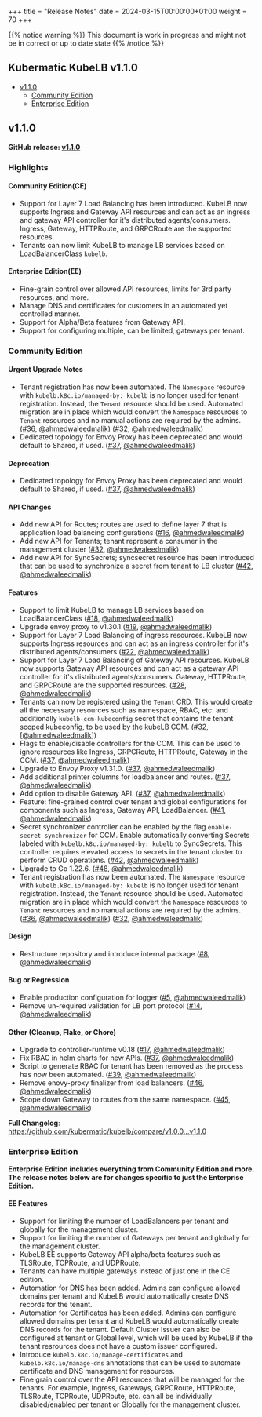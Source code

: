 +++
title = "Release Notes"
date = 2024-03-15T00:00:00+01:00
weight = 70
+++

{{% notice warning %}}
This document is work in progress and might not be in correct or up to date state
{{% /notice %}}

## Kubermatic KubeLB v1.1.0

- [v1.1.0](#v110)
  - [Community Edition](#community-edition)
  - [Enterprise Edition](#enterprise-edition)

## v1.1.0

**GitHub release: [v1.1.0](https://github.com/kubermatic/kubelb/releases/tag/v1.1.0)**

### Highlights

#### Community Edition(CE)

- Support for Layer 7 Load Balancing has been introduced. KubeLB now supports Ingress and Gateway API resources and can act as an ingress and gateway API controller for it's distributed agents/consumers. Ingress, Gateway, HTTPRoute, and GRPCRoute are the supported resources.
- Tenants can now limit KubeLB to manage LB services based on LoadBalancerClass `kubelb`.

#### Enterprise Edition(EE)

- Fine-grain control over allowed API resources, limits for 3rd party resources, and more.
- Manage DNS and certificates for customers in an automated yet controlled manner.
- Support for Alpha/Beta features from Gateway API.
- Support for configuring multiple, can be limited, gateways per tenant.

### Community Edition

#### Urgent Upgrade Notes

- Tenant registration has now been automated. The `Namespace` resource with `kubelb.k8c.io/managed-by: kubelb` is no longer used for tenant registration. Instead, the `Tenant` resource should be used. Automated migration are in place which would convert the `Namespace` resources to `Tenant` resources and no manual actions are required by the admins. ([#36](https://github.com/kubermatic/kubelb/pull/36), [@ahmedwaleedmalik](https://github.com/ahmedwaleedmalik)) ([#32](https://github.com/kubermatic/kubelb/pull/32), [@ahmedwaleedmalik](https://github.com/ahmedwaleedmalik))
- Dedicated topology for Envoy Proxy has been deprecated and would default to Shared, if used. ([#37](https://github.com/kubermatic/kubelb/pull/37), [@ahmedwaleedmalik](https://github.com/ahmedwaleedmalik))

#### Deprecation

- Dedicated topology for Envoy Proxy has been deprecated and would default to Shared, if used. ([#37](https://github.com/kubermatic/kubelb/pull/37), [@ahmedwaleedmalik](https://github.com/ahmedwaleedmalik))

#### API Changes

- Add new API for Routes; routes are used to define layer 7 that is application load balancing configurations ([#16](https://github.com/kubermatic/kubelb/pull/16), [@ahmedwaleedmalik](https://github.com/ahmedwaleedmalik))
- Add new API for Tenants; tenant represent a consumer in the management cluster ([#32](https://github.com/kubermatic/kubelb/pull/32), [@ahmedwaleedmalik](https://github.com/ahmedwaleedmalik))
- Add new API for SyncSecrets; syncsecret resource has been introduced that can be used to synchronize a secret from tenant to LB cluster ([#42](https://github.com/kubermatic/kubelb/pull/42), [@ahmedwaleedmalik](https://github.com/ahmedwaleedmalik))

#### Features

- Support to limit KubeLB to manage LB services based on LoadBalancerClass ([#18](https://github.com/kubermatic/kubelb/pull/18), [@ahmedwaleedmalik](https://github.com/ahmedwaleedmalik))
- Upgrade envoy proxy to v1.30.1 ([#19](https://github.com/kubermatic/kubelb/pull/19), [@ahmedwaleedmalik](https://github.com/ahmedwaleedmalik))
- Support for Layer 7 Load Balancing of ingress resources. KubeLB now supports Ingress resources and can act as an ingress controller for it's distributed agents/consumers ([#22](https://github.com/kubermatic/kubelb/pull/22), [@ahmedwaleedmalik](https://github.com/ahmedwaleedmalik))
- Support for Layer 7 Load Balancing of Gateway API resources. KubeLB now supports Gateway API resources and can act as a gateway API controller for it's distributed agents/consumers. Gateway, HTTPRoute, and GRPCRoute are the supported resources. ([#28](https://github.com/kubermatic/kubelb/pull/28), [@ahmedwaleedmalik](https://github.com/ahmedwaleedmalik))
- Tenants can now be registered using the `Tenant` CRD. This would create all the necessary resources such as namespace, RBAC, etc. and additionally `kubelb-ccm-kubeconfig` secret that contains the tenant scoped kubeconfig, to be used by the kubeLB CCM. ([#32](https://github.com/kubermatic/kubelb/pull/32), [[@ahmedwaleedmalik](https://github.com/ahmedwaleedmalik)])
- Flags to enable/disable controllers for the CCM. This can be used to ignore resources like Ingress, GRPCRoute, HTTPRoute, Gateway in the CCM. ([#37](https://github.com/kubermatic/kubelb/pull/37), [@ahmedwaleedmalik](https://github.com/ahmedwaleedmalik))
- Upgrade to Envoy Proxy v1.31.0. ([#37](https://github.com/kubermatic/kubelb/pull/37), [@ahmedwaleedmalik](https://github.com/ahmedwaleedmalik))
- Add additional printer columns for loadbalancer and routes. ([#37](https://github.com/kubermatic/kubelb/pull/37), [@ahmedwaleedmalik](https://github.com/ahmedwaleedmalik))
- Add option to disable Gateway API. ([#37](https://github.com/kubermatic/kubelb/pull/37), [@ahmedwaleedmalik](https://github.com/ahmedwaleedmalik))
- Feature: fine-grained control over tenant and global configurations for components such as Ingress, Gateway API, LoadBalancer. ([#41](https://github.com/kubermatic/kubelb/pull/41), [@ahmedwaleedmalik](https://github.com/ahmedwaleedmalik))
- Secret synchronizer controller can be enabled by the flag `enable-secret-synchronizer` for CCM. Enable automatically converting Secrets labeled with `kubelb.k8c.io/managed-by: kubelb` to SyncSecrets.  This controller requires elevated access to secrets in the tenant cluster to perform CRUD operations. ([#42](https://github.com/kubermatic/kubelb/pull/42), [@ahmedwaleedmalik](https://github.com/ahmedwaleedmalik))
- Upgrade to Go 1.22.6. ([#48](https://github.com/kubermatic/kubelb/pull/48), [@ahmedwaleedmalik](https://github.com/ahmedwaleedmalik))
- Tenant registration has now been automated. The `Namespace` resource with `kubelb.k8c.io/managed-by: kubelb` is no longer used for tenant registration. Instead, the `Tenant` resource should be used. Automated migration are in place which would convert the `Namespace` resources to `Tenant` resources and no manual actions are required by the admins. ([#36](https://github.com/kubermatic/kubelb/pull/36), [@ahmedwaleedmalik](https://github.com/ahmedwaleedmalik)) ([#32](https://github.com/kubermatic/kubelb/pull/32), [@ahmedwaleedmalik](https://github.com/ahmedwaleedmalik))

#### Design

- Restructure repository and introduce internal package ([#8](https://github.com/kubermatic/kubelb/pull/8), [@ahmedwaleedmalik](https://github.com/ahmedwaleedmalik))

#### Bug or Regression

- Enable production configuration for logger ([#5](https://github.com/kubermatic/kubelb/pull/5), [@ahmedwaleedmalik](https://github.com/ahmedwaleedmalik))
- Remove un-required validation for LB port protocol ([#14](https://github.com/kubermatic/kubelb/pull/14), [@ahmedwaleedmalik](https://github.com/ahmedwaleedmalik))

#### Other (Cleanup, Flake, or Chore)

- Upgrade to controller-runtime v0.18 ([#17](https://github.com/kubermatic/kubelb/pull/17), [@ahmedwaleedmalik](https://github.com/ahmedwaleedmalik))
- Fix RBAC in helm charts for new APIs. ([#37](https://github.com/kubermatic/kubelb/pull/37), [@ahmedwaleedmalik](https://github.com/ahmedwaleedmalik))
- Script to generate RBAC for tenant has been removed as the process has now been automated. ([#39](https://github.com/kubermatic/kubelb/pull/39), [@ahmedwaleedmalik](https://github.com/ahmedwaleedmalik))
- Remove enovy-proxy finalizer from load balancers. ([#46](https://github.com/kubermatic/kubelb/pull/46), [@ahmedwaleedmalik](https://github.com/ahmedwaleedmalik))
- Scope down Gateway to routes from the same namespace. ([#45](https://github.com/kubermatic/kubelb/pull/45), [@ahmedwaleedmalik](https://github.com/ahmedwaleedmalik))

**Full Changelog**: <https://github.com/kubermatic/kubelb/compare/v1.0.0...v1.1.0>

### Enterprise Edition

**Enterprise Edition includes everything from Community Edition and more. The release notes below are for changes specific to just the Enterprise Edition.**

#### EE Features

- Support for limiting the number of LoadBalancers per tenant and globally for the management cluster.
- Support for limiting the number of Gateways per tenant and globally for the management cluster.
- KubeLB EE supports Gateway API alpha/beta features such as TLSRoute, TCPRoute, and UDPRoute.
- Tenants can have multiple gateways instead of just one in the CE edition.
- Automation for DNS has been added. Admins can configure allowed domains per tenant and KubeLB would automatically create DNS records for the tenant.
- Automation for Certificates has been added. Admins can configure allowed domains per tenant and KubeLB would automatically create DNS records for the tenant. Default Cluster Issuer can also be configured at tenant or Global level, which will be used by KubeLB if the tenant resrources does not have a custom issuer configured.
- Introduce `kubelb.k8c.io/manage-certificates` and `kubelb.k8c.io/manage-dns` annotations that can be used to automate certificate and DNS management for resources.
- Fine grain control over the API resources that will be managed for the tenants. For example, Ingress, Gateways, GRPCRoute, HTTPRoute, TLSRoute, TCPRoute, UDPRoute, etc. can all be individually disabled/enabled per tenant or Globally for the management cluster.
